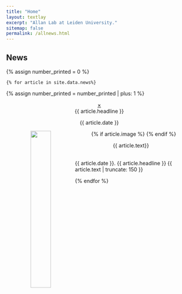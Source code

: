 ```yaml
---
title: "Home"
layout: textlay
excerpt: "Allan Lab at Leiden University."
sitemap: false
permalink: /allnews.html
---
```


## News
{% assign number_printed = 0 %}

	{% for article in site.data.news%}


{% assign number_printed = number_printed | plus: 1 %}


<div class="row">
<div id="myNavD{{ number_printed }}" class="overlay clearfix" align="center">
  <a href="javascript:void(0)" class="closebtn" onclick="closeNavD{{ number_printed }}()">&times;</a>
  <div class="overlay-content" style="max-width: 600px;">

 <div class="well clearfix">
  <newstit>{{ article.headline }}</newstit>
  <p style="text-align:center">{{ article.date }}</p>
  {% if article.image %}
  <img src="{{ site.url }}{{ site.baseurl }}/images/newspic/{{ article.image }}" class="img-responsive" width="33%" hspace="10" style="float: left" />
  {% endif %}
  <p style="padding: 0 15px">{{ article.text}}</p>
</div>

  </div>
</div>
</div>

<script>
function openNavD{{ number_printed }}() {
    document.getElementById("myNavD{{ number_printed }}").style.width = "100%";
}

function closeNavD{{ number_printed }}() {
    document.getElementById("myNavD{{ number_printed }}").style.width = "0%";
}
</script>
  

<div class="subhover pointer" style="cursor:pointer" onclick="openNavD{{ number_printed }}()">
  <br>{{ article.date }}. <newstit>{{ article.headline }}</newstit>&nbsp;{{ article.text | truncate: 150 }}<br />
</div>


{% endfor %}
